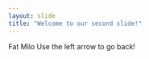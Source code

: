 ```yaml
---
layout: slide
title: "Welcome to our second slide!"
---
```

Fat Milo
Use the left arrow to go back!
